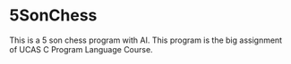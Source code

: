 # 5SonChess
This is a 5 son chess program with AI. This program is the big assignment of UCAS C Program Language Course.

